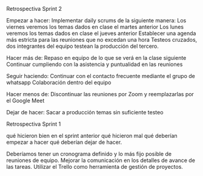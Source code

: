 Retrospectiva Sprint 2

Empezar a hacer:
Implementar daily scrums de la siguiente manera:
Los viernes veremos los temas dados en clase el martes anterior
Los lunes veremos los temas dados en clase el jueves anterior
Establecer una agenda más estricta para las reuniones que no excedan una hora
Testeos cruzados, dos integrantes del equipo testean la producción del tercero.

Hacer más de:
Repaso en equipo de lo que se verá en la clase siguiente
Continuar cumpliendo con la asistencia y puntualidad en las reuniones

Seguir haciendo:
Continuar con el contacto frecuente mediante el grupo de whatsapp
Colaboración dentro del equipo

Hacer menos de:
Discontinuar las reuniones por Zoom y reemplazarlas por el Google Meet

Dejar de hacer:
Sacar a producción temas sin suficiente testeo



Retrospectiva Sprint 1

qué hicieron bien en el sprint anterior
qué hicieron mal
qué deberían empezar a hacer
qué deberían dejar de hacer.

Deberíamos tener un cronograma definido y lo más fijo posible de reuniones de equipo.
Mejorar la comunicación en los detalles de avance de las tareas.
Utilizar el Trello como herramienta de gestión de proyectos.

